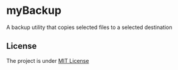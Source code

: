 # myBackup
A backup utility that copies selected files to a selected destination

## License

The project is under [MIT License](LICENSE)

